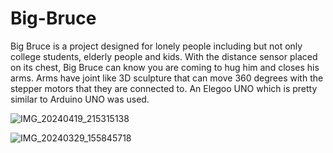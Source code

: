 # Big-Bruce

Big Bruce is a project designed for lonely people including but not only college students, elderly people and kids. With the distance sensor placed on its chest, Big Bruce can know you are coming to hug him and closes his arms. Arms have joint like 3D sculpture that can move 360 degrees with the stepper motors that they are connected to. An Elegoo UNO which is pretty similar to Arduino UNO was used.


![IMG_20240419_215315138](https://github.com/ilayd-a/Big-Bruce/assets/66847423/ec69364d-99a7-4f97-97b8-c226fc26329a)


![IMG_20240329_155845718](https://github.com/ilayd-a/Big-Bruce/assets/66847423/9d0ee85b-47e0-4467-87e7-004c3ec87157)
